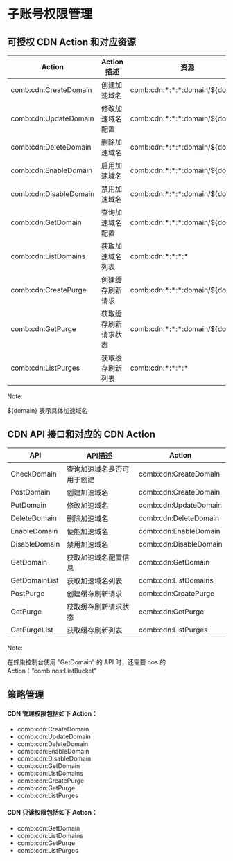 # 子账号权限管理

## 可授权 CDN Action 和对应资源

|         Action         |      Action描述      |               资源              |
|------------------------|----------------------|---------------------------------|
| comb:cdn:CreateDomain  | 创建加速域名         | comb:cdn:\*:\*:\*:domain/${domain} |
| comb:cdn:UpdateDomain  | 修改加速域名配置     | comb:cdn:\*:\*:\*:domain/${domain} |
| comb:cdn:DeleteDomain  | 删除加速域名         | comb:cdn:\*:\*:\*:domain/${domain} |
| comb:cdn:EnableDomain  | 启用加速域名         | comb:cdn:\*:\*:\*:domain/${domain} |
| comb:cdn:DisableDomain | 禁用加速域名         | comb:cdn:\*:\*:\*:domain/${domain} |
| comb:cdn:GetDomain     | 查询加速域名配置     | comb:cdn:\*:\*:\*:domain/${domain} |
| comb:cdn:ListDomains   | 获取加速域名列表     | comb:cdn:\*:\*:\*:\*                |
| comb:cdn:CreatePurge   | 创建缓存刷新请求     | comb:cdn:\*:\*:\*:domain/${domain} |
| comb:cdn:GetPurge      | 获取缓存刷新请求状态 | comb:cdn:\*:\*:\*:domain/${domain} |
| comb:cdn:ListPurges    | 获取缓存刷新列表     | comb:cdn:\*:\*:\*:\*                |

<span>Note:</span><div class="alertContent">${domain} 表示具体加速域名</div>

## CDN API 接口和对应的 CDN Action

|      API      |          API描述           |         Action         |
|---------------|----------------------------|------------------------|
| CheckDomain   | 查询加速域名是否可用于创建 | comb:cdn:CreateDomain  |
| PostDomain    | 创建加速域名               | comb:cdn:CreateDomain  |
| PutDomain     | 修改加速域名               | comb:cdn:UpdateDomain  |
| DeleteDomain  | 删除加速域名               | comb:cdn:DeleteDomain  |
| EnableDomain  | 使能加速域名               | comb:cdn:EnableDomain  |
| DisableDomain | 禁用加速域名               | comb:cdn:DisableDomain |
| GetDomain     | 获取加速域名配置信息       | comb:cdn:GetDomain     |
| GetDomainList | 获取加速域名列表           | comb:cdn:ListDomains   |
| PostPurge     | 创建缓存刷新请求           | comb:cdn:CreatePurge   |
| GetPurge      | 获取缓存刷新请求状态       | comb:cdn:GetPurge      |
| GetPurgeList  | 获取缓存刷新列表           | comb:cdn:ListPurges    |

<span>Note:</span><div class="alertContent">在蜂巢控制台使用 ”GetDomain” 的 API 时，还需要 nos 的 Action：”comb:nos:ListBucket”</div>

## 策略管理

#### CDN 管理权限包括如下 Action：

* comb:cdn:CreateDomain
* comb:cdn:UpdateDomain
* comb:cdn:DeleteDomain
* comb:cdn:EnableDomain
* comb:cdn:DisableDomain
* comb:cdn:GetDomain
* comb:cdn:ListDomains
* comb:cdn:CreatePurge
* comb:cdn:GetPurge
* comb:cdn:ListPurges

#### CDN 只读权限包括如下 Action：

* comb:cdn:GetDomain
* comb:cdn:ListDomains
* comb:cdn:GetPurge
* comb:cdn:ListPurges